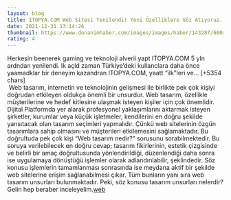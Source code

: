 ```yaml
--- 
layout: blog
title: ITOPYA.COM Web Sitesi Yenilendi! Yeni Özelliklere Göz Atıyoruz.
date: 2021-12-31 13:14:26
thumbnail: https://www.donanimhaber.com/images/images/haber/143287/600x338itopya-com-web-sitesi-yenilendi-yeni-ozelliklere-goz-atiyoruz.jpg
rating: 4
---
```

Herkesin beenerek gaming ve teknoloji alverii yapt ITOPYA.COM 5 yln ardndan yenilendi. lk açld zaman Türkiye’deki kullanclara daha önce yaamadklar bir deneyim kazandran ITOPYA.COM, yaatt “ilk”leri ve… [+5354 chars]</br>&nbsp;Web tasarım, internetin ve teknolojinin gelişmesi ile birlikte pek çok kişiyi doğrudan etkileyen oldukça önemli bir unsurdur. Web tasarım, özellikle müşterilerine ve hedef kitlesine ulaşmak isteyen kişiler için çok önemlidir. Dijital Platformda yer alarak profesyonel yaklaşımlarını aktarmak isteyen şirketler, kurumlar veya küçük işletmeler, kendilerini en doğru şekilde yansıtacak olan tasarım seçimleri yapmalıdır. Çünkü web sitelerinin özgün tasarımlara sahip olmasını ve müşterileri etkilemesini sağlamaktadır. Bu doğrultuda pek çok kişi “Web tasarım nedir?” sorusunu sorabilmektedir. Bu soruya verilebilecek en doğru cevap; tasarım fikirlerinin, estetik çizgisinde ve belirli bir amaç doğrultusunda yönlendirildiği, düzenlendiği daha sonra ise uygulamaya dönüştüğü işlemler olarak adlandırılabilir, şeklindedir. Söz konusu işlemlerin tamamlanması sonrasında ise meydana aktif bir şekilde web sitelerine erişim sağlanabilmesi çıkar. Tüm bunların yanı sıra web tasarım unsurları bulunmaktadır. Peki, söz konusu tasarım unsurları nelerdir? Gelin hep beraber inceleyelim.<a href="https://www.developerbilisim.com/web-tasarim">web</a>